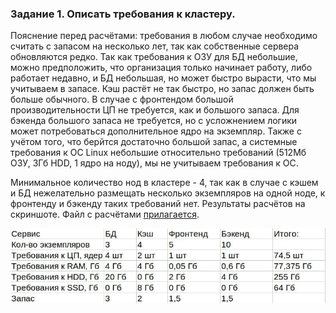 ### Задание 1. Описать требования к кластеру.

Пояснение перед расчётами: требования в любом случае необходимо считать с запасом на несколько лет, так как собственные сервера обновляются редко. Так как требования к ОЗУ для БД небольшие, можно предположить, что организация только начинает работу, либо работает недавно, и БД небольшая, но может быстро вырасти, что мы учитываем в запасе. Кэш растёт не так быстро, но запас должен быть больше обычного. В случае с фронтендом большой производительности ЦП не требуется, как и большого запаса. Для бэкенда большого запаса не требуется, но с усложнением логики может потребоваться дополнительное ядро на экземпляр. Также с учётом того, что берйтся достаточно большой запас, а системные требования к ОС Linux небольшие относительно требований (512Мб ОЗУ, 3Гб HDD, 1 ядро на ноду), мы не учитываем требования к ОС.

Минимальное количество нод в кластере - 4, так как в случае с кэшем и БД нежелательно размещать несколько экземпляров на одной ноде, к фронтенду и бэкенду таких требований нет. Результаты расчётов на скриншоте. Файл с расчётами [прилагается](https://github.com/shhhowtime/devops-netology-markov/blob/main/12-kubernetes-03-install-part-1/calculations.ods "ods файл").

![Задание 1](https://github.com/shhhowtime/devops-netology-markov/blob/main/12-kubernetes-03-install-part-1/1.jpg)